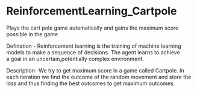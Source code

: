 # ReinforcementLearning_Cartpole

Plays the cart pole game automatically and gains the maximum score possible in the game

Defination - Reinforcement learning is the training of machine learning models to make a sequence of decisions. The agent learns to achieve a goal in an uncertain,potentially complex environment.

Description- We try to get maximum score in a game called Cartpole. In each iteration we find the outcome of the random movement and store the loss and thus finding the best outcomes to get maximum outcomes.
